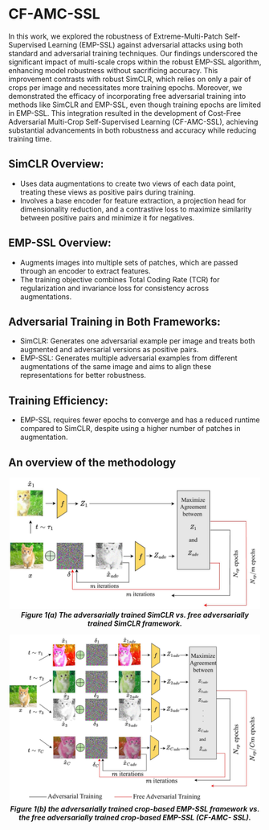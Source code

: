 # CF-AMC-SSL
In this work, we explored the robustness of Extreme-Multi-Patch Self-Supervised Learning (EMP-SSL) against adversarial attacks using both standard and adversarial training techniques. Our findings underscored the significant
impact of multi-scale crops within the robust EMP-SSL algorithm, enhancing model robustness without sacrificing accuracy. This improvement contrasts with robust SimCLR, which relies on only a pair of crops per image and necessitates more training epochs. Moreover, we demonstrated the efficacy of incorporating free adversarial training into methods like SimCLR and EMP-SSL, even though training epochs are limited in EMP-SSL. This integration resulted in
the development of Cost-Free Adversarial Multi-Crop Self-Supervised Learning (CF-AMC-SSL), achieving substantial advancements in both robustness and accuracy while reducing training time. 
## SimCLR Overview:
- Uses data augmentations to create two views of each data point, treating these views as positive pairs during training.
- Involves a base encoder for feature extraction, a projection head for dimensionality reduction, and a contrastive loss to maximize similarity between positive pairs and minimize it for negatives.

## EMP-SSL Overview:
- Augments images into multiple sets of patches, which are passed through an encoder to extract features.
- The training objective combines Total Coding Rate (TCR) for regularization and invariance loss for consistency across augmentations.

## Adversarial Training in Both Frameworks:

- SimCLR: Generates one adversarial example per image and treats both augmented and adversarial versions as positive pairs.
- EMP-SSL: Generates multiple adversarial examples from different augmentations of the same image and aims to align these representations for better robustness.

## Training Efficiency:

 - EMP-SSL requires fewer epochs to converge and has a reduced runtime compared to SimCLR, despite using a higher number of patches in augmentation.


## An overview of the methodology
<p align="center">
<img src="./figures/Sim.jpg" alt="Alt Text" width="500">
 <br>
 <em><strong>Figure 1(a) The adversarially trained SimCLR vs. free adversarially trained
SimCLR framework.</strong></em>
</p>

<p align="center">
<img src="./figures/Emp.jpg" alt="Alt Text" width="500">
  <br>
  <em><strong>Figure 1(b) the adversarially trained crop-based EMP-SSL framework vs.
the free adversarially trained crop-based EMP-SSL (CF-AMC-
SSL).</strong></em>
</p>

<div align="center">
